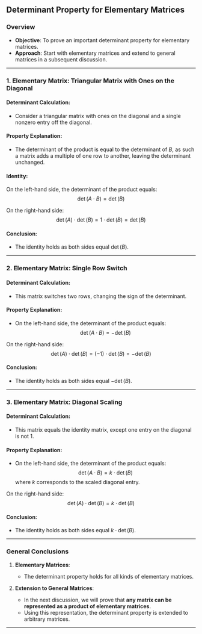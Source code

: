 ## Determinant Property for Elementary Matrices

### Overview

- **Objective**: To prove an important determinant property for elementary matrices.
- **Approach**: Start with elementary matrices and extend to general matrices in a subsequent discussion.

---

### 1. Elementary Matrix: Triangular Matrix with Ones on the Diagonal

#### Determinant Calculation:
- Consider a triangular matrix with ones on the diagonal and a single nonzero entry off the diagonal.
  
#### Property Explanation:
- The determinant of the product is equal to the determinant of $B$, as such a matrix adds a multiple of one row to another, leaving the determinant unchanged.

#### Identity:
On the left-hand side, the determinant of the product equals:
$$
\det(A \cdot B) = \det(B)
$$

On the right-hand side:
$$
\det(A) \cdot \det(B) = 1 \cdot \det(B) = \det(B)
$$

#### Conclusion:
- The identity holds as both sides equal $\det(B)$.

---

### 2. Elementary Matrix: Single Row Switch

#### Determinant Calculation:
- This matrix switches two rows, changing the sign of the determinant.

#### Property Explanation:
- On the left-hand side, the determinant of the product equals:
$$
\det(A \cdot B) = -\det(B)
$$

On the right-hand side:
$$
\det(A) \cdot \det(B) = (-1) \cdot \det(B) = -\det(B)
$$

#### Conclusion:
- The identity holds as both sides equal $-\det(B)$.

---

### 3. Elementary Matrix: Diagonal Scaling

#### Determinant Calculation:
- This matrix equals the identity matrix, except one entry on the diagonal is not $1$.

#### Property Explanation:
- On the left-hand side, the determinant of the product equals:
$$
\det(A \cdot B) = k \cdot \det(B)
$$
where $k$ corresponds to the scaled diagonal entry.

On the right-hand side:
$$
\det(A) \cdot \det(B) = k \cdot \det(B)
$$

#### Conclusion:
- The identity holds as both sides equal $k \cdot \det(B)$.

---

### General Conclusions

1. **Elementary Matrices**:
   - The determinant property holds for all kinds of elementary matrices.

2. **Extension to General Matrices**:
   - In the next discussion, we will prove that **any matrix can be represented as a product of elementary matrices**.
   - Using this representation, the determinant property is extended to arbitrary matrices.

---